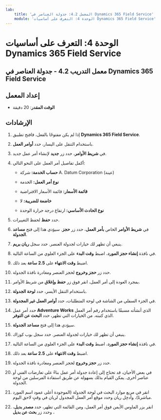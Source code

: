 ```yaml
---
lab:
    title: 'المعمل 4.2: جدولة العناصر في Dynamics 365 Field Service'
    module: 'الوحدة 4: التعرف على أساسيات Dynamics 365 Field Service'
---
```


الوحدة 4: التعرف على أساسيات Dynamics 365 Field Service
========================

## معمل التدريب 4.2 - جدولة العناصر في Dynamics 365 Field Service

## إعداد المعمل

  - **الوقت المقدر**: 20 دقيقة
  
## الإرشادات

1. إذا لم يكن مفتوحًا بالفعل، فافتح تطبيق **Dynamics 365 Field Service**. 

2. باستخدام التنقل على اليسار، حدد **أوامر العمل**.

3. في **شريط الأوامر**، حدد زر **جديد** لإنشاء أمر عمل جديد.

4. أكمل تفاصيل أمر العمل على النحو التالي:

	- **حساب الخدمة:** شركة A. Datum Corporation (عينة)

	- **نوع أمر العمل:** الخدمة

	- **قائمة الأسعار:** قائمة الأسعار الافتراضية

	- **خاضعة للضريبة:** لا

	- **نوع الحادث الأساسي:** ارتفاع درجة حرارة الوحدة

5. حدد **حفظ** لحفظ التغييرات.

6. في **شريط الأوامر** الخاص **بأمر العمل**، حدد زر **حجز**. سيؤدي هذا إلى فتح **مساعد الجدولة**. 

7. ينبغي أن تظهر لك خيارات لجدولة العنصر. حدد سجل **ريان بريم**.

8. في نافذة **إنشاء حجز المورد**، اضبط **وقت البدء** على الجزء العلوي من الساعة التالية.

9. اضبط **وقت الانتهاء** على **2.5 ساعة** بعد ذلك. 

10. حدد زر **حجز وخروج** لحجز العنصر ومغادرة نافذة الجدولة. 

11. بمجرد العودة إلى أمر العمل، انقر فوق زر **حفظ وإغلاق** من شريط الأوامر. 

12. باستخدام التنقل الأيسر، حدد **لوحة الجدولة**.

13. في الجزء السفلي من الشاشة في لوحة المتطلبات، حدد **أوامر العمل غير المجدولة**.

14. حدد أمر عمل **Adventure Works** الذي أنشأته مسبقًا باستخدام رقم أمر العمل الذي كتبته. من الخيارات التي تظهر، حدد **البحث عن التوفر**. 

15. سيؤدي هذا إلى فتح **مساعد الجدولة**. 

16. ينبغي أن تظهر لك خيارات لجدولة العنصر. حدد سجل بوب كوزاك.

17. في نافذة **إنشاء حجز المورد**، اضبط **وقت البدء** على الجزء العلوي من الساعة التالية.

18. اضبط **وقت الانتهاء** على **2.5 ساعة** بعد ذلك. 

19. حدد زر **حجز وخروج** لحجز العنصر ومغادرة نافذة الجدولة. 

20. في بعض الأحيان، قد تحتاج إلى إعادة جدولة أمر عمل بناءً على تعارضات الفني أو عناصر أخرى. يمكن القيام بذلك بسهولة عن طريق استفادة المرسلين من لوحة الجدولة. 

21. انقر في مربع موارد البحث في لوحة الجدولة (الموجودة أعلى عمود اسم المورد مباشرةً)، وأدخِل ريان وحدد موقع أمر العمل المجدول لريان في وقتٍ لاحق اليوم. 

22. انقر بزر الماوس الأيمن فوق أمر العمل، ومن القائمة التي تظهر، حدد **مصدر بديل**، وحدد زر **بحث عن بديل** **.**

